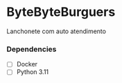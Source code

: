 
# ByteByteBurguers

Lanchonete com auto atendimento

### Dependencies
- [ ] Docker
- [ ] Python 3.11
